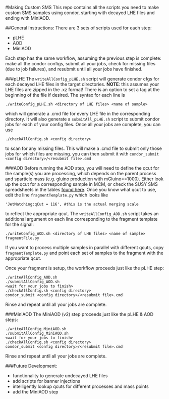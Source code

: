 #Making Custom SMS
This repo contains all the scripts you need to make custom SMS samples using condor, starting with decayed LHE files and ending with MiniAOD.

##General Instructions:
There are 3 sets of scripts used for each step:
- pLHE
- AOD
- MiniAOD

Each step has the same workflow, assuming the previous step is complete: make all the condor configs, submit all your jobs, check for missing files (due to job failures), and resubmit until all your jobs have finished.

###pLHE
The `writeAllConfig_pLHE.sh` script will generate condor cfgs for each decayed LHE files in the target directories. **NOTE**: this assumes your LHE files are zipped in the .xz format! There is an option to set a tag at the beginning of the file if desired. The syntax for each line is
```
./writeConfig_pLHE.sh <directory of LHE files> <name of sample>
```
which will generate a .cmd file for every LHE file in the corresponding directory. It will also generate a `submitAll_pLHE.sh` script to submit condor jobs for each of your config files. Once all your jobs are complete, you can use
```
./checkAllConfig.sh <config directory>
```
to scan for any missing files. This will make a .cmd file to submit only those jobs for which files are missing. you can then submit it with `condor_submit <config directory>/<resubmit file>.cmd`

###AOD
Before running the AOD step, you will need to define the qcut for the sample(s) you are processing, which depends on the parent process and sparticle mass (e.g. gluino production with mGluino==1000). Either look up the qcut for a corresponding sample in MCM, or check the SUSY SMS spreadsheets in the tables [found here](https://docs.google.com/spreadsheets/d/1fsHXGf6s7sIm_8PWaoVermlN1Q9mEtCM-1mTxqz4X7k/). Once you know what qcut to use, edit the line `fragmentTemplate.py` which looks like
```
'JetMatching:qCut = 116', #this is the actual merging scale
```
to reflect the appropriate qcut. The `writeAllConfig_AOD.sh` script takes an additional argument on each line corresponding to the fragment template for the signal:
```
./writeConfig_AOD.sh <directory of LHE files> <name of sample> fragmentFile.py
```
If you want to process multiple samples in parallel with different qcuts, copy `fragmentTemplate.py` and point each set of samples to the fragment with the appropriate qcut.

Once your fragment is setup, the workflow proceeds just like the pLHE step:
```
./writeAllConfig_AOD.sh
./submitAllConfig_AOD.sh
<wait for your jobs to finish>
./checkAllConfig.sh <config directory>
condor_submit <config directory>/<resubmit file>.cmd
```
Rinse and repeat until all your jobs are complete.

###MiniAOD
The MiniAOD (v2) step proceeds just like the pLHE & AOD steps:
```
./writeAllConfig_MiniAOD.sh
./submitAllConfig_MiniAOD.sh
<wait for your jobs to finish>
./checkAllConfig.sh <config directory>
condor_submit <config directory>/<resubmit file>.cmd
```
Rinse and repeat until all your jobs are complete.

###Future Development:
- functionality to generate undecayed LHE files
- add scripts for banner injections
- intelligently lookup qcuts for different processes and mass points
- add the MiniAOD step
